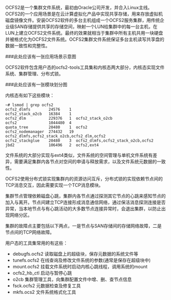 OCFS2是一个集群文件系统，最初由Oracle公司开发，并合入Linux主线。OCFS2的一个应用场景是在云计算虚拟化产品中实现共享存储，用来存放虚拟机磁盘镜像文件。安装OCFS2软件的多台主机组成一个OCFS2服务集群，用传统企业级SAN存储提供共享的存储空间，映射一个LUN给集群中的每一台主机，在LUN上建立OCFS2文件系统。最终的效果就相当于集群中所有主机共用一块硬盘并被格式化为OCFS2文件系统。OCFS2集群文件系统保证多台主机读写共享盘的数据一致性和完整性。

###此处应该有一张应用场景示意图

OCFS2软件包含用户态的ocfs2-tools工具集和内核态两大部分，内核态实现文件系统、集群管理、分布式锁。

###此处应该有一张模块划分图

内核态有如下这些模块：

    ~# lsmod | grep ocfs2
    ocfs2_dlmfs        24576    1
    ocfs2_stack_o2cb   16384    1
    ocfs2_dlm          229376   1  ocfs2_stack_o2cb
    ocfs2              1044480  4
    quota_tree         20480    1  ocfs2
    ocfs2_nodemanager  274432   19 ocfs2_dlmfs,ocfs2_stack_o2cb,ocfs2_dlm,ocfs2
    ocfs2_stackglue    20480    3  ocfs2_dlmfs,ocfs2_stack_o2cb,ocfs2
    jbd2               106496   2  ocfs2,ext4

文件系统的大部分实现与ext4类似，文件系统的空间管理与单机文件系统有差异，需要满足集群内各节点对空间的申请与释放需求，以及文件系统元数据的一致性。

OCFS2使用分布式锁实现集群内的资源访问互斥，分布式锁的实现依赖节点间的TCP消息交互，因此需要实现一个TCP消息模块。

集群节点管理依赖磁盘心跳，集群内各节点通过探测其它节点的心跳来感知节点的加入与离开。节点间建立TCP连接形成消息通信网络，通过保活消息探测连接是否异常，当本地节点与有心跳活动的大多数节点连接异常时，会退出集群，以防止出现网络分区。

集群的故障点主要包括以下两点，一是节点与SAN存储间的存储网络故障，二是节点间的TCP网络故障。

用户态的工具集常用的有这些：

* debugfs.ocfs2    读取磁盘上的超级块，保存元数据的系统文件等
* tunefs.ocfs2     在线查询及修改文件系统的参数(通常是保存在超级块中)
* mount.ocfs2      挂载文件系统时启动内核心跳线程，调用系统的mount
* ocfs2\_hb\_ctl   启动与暂停心跳
* o2cb             集群管理工具，向集群配置文件中增、删、查节点信息
* fsck.ocfs2       元数据检查及修复工具
* mkfs.ocs2        文件系统格式化工具